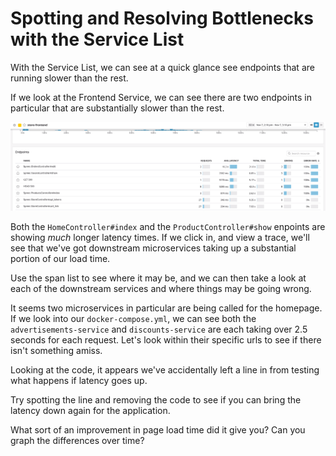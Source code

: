 # Spotting and Resolving Bottlenecks with the Service List

With the Service List, we can see at a quick glance see endpoints that are running slower than the rest.

If we look at the Frontend Service, we can see there are two endpoints in particular that are substantially slower than the rest. 

![Slow Services](../assets/ecommerce/bottleneck.gif)

Both the `HomeController#index` and the `ProductController#show` enpoints are showing _much_ longer latency times. If we click in, and view a trace, we'll see that we've got downstream microservices taking up a substantial portion of our load time.

Use the span list to see where it may be, and we can then take a look at each of the downstream services and where things may be going wrong.

It seems two microservices in particular are being called for the homepage. If we look into our `docker-compose.yml`, we can see both the `advertisements-service` and `discounts-service` are each taking over 2.5 seconds for each request. Let's look within their specific urls to see if there isn't something amiss.

Looking at the code, it appears we've accidentally left a line in from testing what happens if latency goes up.

Try spotting the line and removing the code to see if you can bring the latency down again for the application.

What sort of an improvement in page load time did it give you? Can you graph the differences over time?